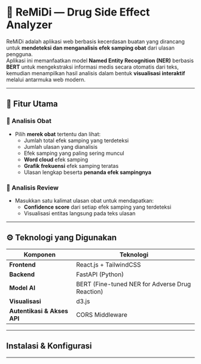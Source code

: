 # 💊 ReMiDi — Drug Side Effect Analyzer

ReMiDi adalah aplikasi web berbasis kecerdasan buatan yang dirancang untuk **mendeteksi dan menganalisis efek samping obat** dari ulasan pengguna.  
Aplikasi ini memanfaatkan model **Named Entity Recognition (NER)** berbasis **BERT** untuk mengekstraksi informasi medis secara otomatis dari teks, kemudian menampilkan hasil analisis dalam bentuk **visualisasi interaktif** melalui antarmuka web modern.

---

## 🚀 Fitur Utama

### 🧩 Analisis Obat
- Pilih **merek obat** tertentu dan lihat:
  - Jumlah total efek samping yang terdeteksi  
  - Jumlah ulasan yang dianalisis  
  - Efek samping yang paling sering muncul  
  - **Word cloud** efek samping  
  - **Grafik frekuensi** efek samping teratas  
  - Ulasan lengkap beserta **penanda efek sampingnya**

### 💬 Analisis Review
- Masukkan satu kalimat ulasan obat untuk mendapatkan:
  - **Confidence score** dari setiap efek samping yang terdeteksi  
  - Visualisasi entitas langsung pada teks ulasan  

---

## ⚙️ Teknologi yang Digunakan

| Komponen | Teknologi |
|-----------|------------|
| **Frontend** | React.js + TailwindCSS |
| **Backend** | FastAPI (Python) |
| **Model AI** | BERT (Fine-tuned NER for Adverse Drug Reaction) |
| **Visualisasi** | d3.js |
| **Autentikasi & Akses API** | CORS Middleware |

---


## Instalasi & Konfigurasi

---

